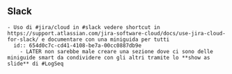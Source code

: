 ## Slack
	- Uso di #jira/cloud in #slack vedere shortcut in https://support.atlassian.com/jira-software-cloud/docs/use-jira-cloud-for-slack/ e documentare con una miniguida per tutti
	  id:: 654d0c7c-cd41-4108-be7a-00cc0887db9e
		- LATER non sarebbe male creare una sezione dove ci sono delle miniguide smart da condividere con gli altri tramite lo **show as slide** di #LogSeq
